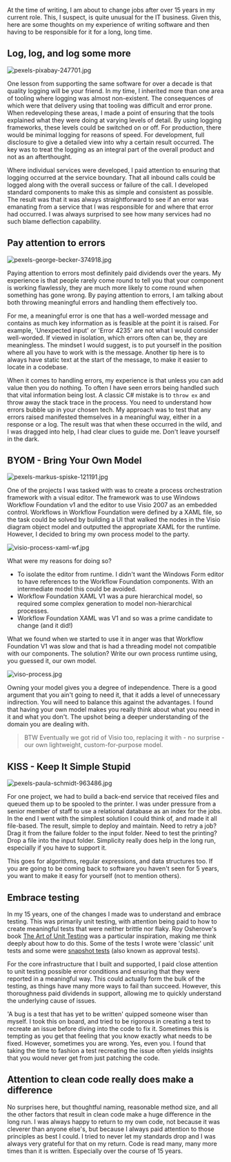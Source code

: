 At the time of writing, I am about to change jobs after over 15 years in my current role. This, I suspect, is quite unusual for the IT business. Given this, here are some thoughts on my experience of writing software and then having to be responsible for it for a long, long time.

## Log, log, and log some more

![pexels-pixabay-247701.jpg](https://cdn.hashnode.com/res/hashnode/image/upload/v1628783922508/CEE7pijDU.jpeg)

One lesson from supporting the same software for over a decade is that quality logging will be your friend. In my time, I inherited more than one area of tooling where logging was almost non-existent. The consequences of which were that delivery using that tooling was difficult and error prone. When redeveloping these areas, I made a point of ensuring that the tools explained what they were doing at varying levels of detail. By using logging frameworks, these levels could be switched on or off. For production, there would be minimal logging for reasons of speed. For development, full disclosure to give a detailed view into why a certain result occurred. The key was to treat the logging as an integral part of the overall product and not as an afterthought.

Where individual services were developed, I paid attention to ensuring that logging occurred at the service boundary. That all inbound calls could be logged along with the overall success or failure of the call. I developed standard components to make this as simple and consistent as possible. The result was that it was always straightforward to see if an error was emanating from a service that I was responsible for and where that error had occurred. I was always surprised to see how many services had no such blame deflection capability.

## Pay attention to errors

![pexels-george-becker-374918.jpg](https://cdn.hashnode.com/res/hashnode/image/upload/v1628783934656/nwjfAEOBz.jpeg)

Paying attention to errors most definitely paid dividends over the years. My experience is that people rarely come round to tell you that your component is working flawlessly, they are much more likely to come round when something has gone wrong. By paying attention to errors, I am talking about both throwing meaningful errors and handling them effectively too.

For me, a meaningful error is one that has a well-worded message and contains as much key information as is feasible at the point it is raised. For example, 'Unexpected input' or 'Error 4235' are not what I would consider well-worded. If viewed in isolation, which errors often can be, they are meaningless. The mindset I would suggest, is to put yourself in the position where all you have to work with is the message. Another tip here is to always have static text at the start of the message, to make it easier to locate in a codebase.

When it comes to handling errors, my experience is that unless you can add value then you do nothing. To often I have seen errors being handled such that vital information being lost. A classic C# mistake is to `throw ex` and throw away the stack trace in the process. You need to understand how errors bubble up in your chosen tech. My approach was to test that any errors raised manifested themselves in a meaningful way, either in a response or a log. The result was that when these occurred in the wild, and I was dragged into help, I had clear clues to guide me. Don't leave yourself in the dark.

## BYOM - Bring Your Own Model

![pexels-markus-spiske-121191.jpg](https://cdn.hashnode.com/res/hashnode/image/upload/v1628783950572/eVM6ODNYR.jpeg)

One of the projects I was tasked with was to create a process orchestration framework with a visual editor. The framework was to use Windows Workflow Foundation v1 and the editor to use Visio 2007 as an embedded control. Workflows in Workflow Foundation were defined by a XAML file, so the task could be solved by building a UI that walked the nodes in the Visio diagram object model and outputted the appropriate XAML for the runtime. However, I decided to bring my own process model to the party.

![visio-process-xaml-wf.jpg](https://cdn.hashnode.com/res/hashnode/image/upload/v1628784027707/ec9ViLwnL.jpeg)

What were my reasons for doing so?

- To isolate the editor from runtime. I didn't want the Windows Form editor to have references to the Workflow Foundation components. With an intermediate model this could be avoided.
- Workflow Foundation XAML V1 was a pure hierarchical model, so required some complex generation to model non-hierarchical processes.
- Workflow Foundation XAML was V1 and so was a prime candidate to change (and it did!)

What we found when we started to use it in anger was that Workflow Foundation V1 was slow and that is had a threading model not compatible with our components. The solution? Write our own process runtime using, you guessed it, our own model.

![viso-process.jpg](https://cdn.hashnode.com/res/hashnode/image/upload/v1628784046664/LvLqoMJsh.jpeg)

Owning your model gives you a degree of independence. There is a good argument that you ain't going to need it, that it adds a level of unnecessary indirection. You will need to balance this against the advantages. I found that having your own model makes you really think about what you need in it and what you don't. The upshot being a deeper understanding of the domain you are dealing with.

> BTW Eventually we got rid of Visio too, replacing it with - no surprise - our own lightweight, custom-for-purpose model.

## KISS - Keep It Simple Stupid

![pexels-paula-schmidt-963486.jpg](https://cdn.hashnode.com/res/hashnode/image/upload/v1628784058033/JjcxLMBPz.jpeg)

For one project, we had to build a back-end service that received files and queued them up to be spooled to the printer. I was under pressure from a senior member of staff to use a relational database as an index for the jobs. In the end I went with the simplest solution I could think of, and made it all file-based. The result, simple to deploy and maintain. Need to retry a job? Drag it from the failure folder to the input folder. Need to test the printing? Drop a file into the input folder. Simplicity really does help in the long run, especially if you have to support it.

This goes for algorithms, regular expressions, and data structures too. If you are going to be coming back to software you haven't seen for 5 years, you want to make it easy for yourself (not to mention others).

## Embrace testing

In my 15 years, one of the changes I made was to understand and embrace testing. This was primarily unit testing, with attention being paid to how to create meaningful tests that were neither brittle nor flaky. Roy Osherove's book [The Art of Unit Testing](https://www.amazon.co.uk/Art-Unit-Testing-examples/dp/1617290890/) was a particular inspiration, making me think deeply about how to do this. Some of the tests I wrote were 'classic' unit tests and some were [snapshot tests](https://kentcdodds.com/blog/effective-snapshot-testing) (also known as approval tests). 

For the core infrastructure that I built and supported, I paid close attention to unit testing possible error conditions and ensuring that they were reported in a meaningful way. This could actually form the bulk of the testing, as things have many more ways to fail than succeed. However, this thoroughness paid dividends in support, allowing me to quickly understand the underlying cause of issues.

'A bug is a test that has yet to be written' quipped someone wiser than myself. I took this on board, and tried to be rigorous in creating a test to recreate an issue before diving into the code to fix it. Sometimes this is tempting as you get that feeling that you know exactly what needs to be fixed. However, sometimes you are wrong. Yes, even you. I found that taking the time to fashion a test recreating the issue often yields insights that you would never get from just patching the code.

## Attention to clean code really does make a difference

No surprises here, but thoughtful naming, reasonable method size, and all the other factors that result in clean code make a huge difference in the long run. I was always happy to return to my own code, not because it was cleverer than anyone else's, but because I always paid attention to those principles as best I could. I tried to never let my standards drop and I was always very grateful for that on my return. Code is read many, many more times than it is written. Especially over the course of 15 years.
